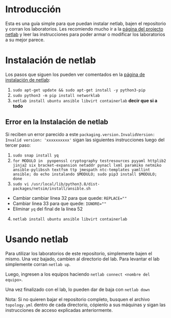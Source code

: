 # Introducción
Esta es una guía simple para que puedan instalar netlab, bajen el repositorio y corran los laboratorios. Les recomiendo mucho ir a la [página del projecto netlab](https://netlab.tools/) y leer las instrucciones para poder armar o modificar los laboratorios a su mejor parece.
# Instalación de netlab
Los pasos que siguen los pueden ver comentados en la [página de instalación de netlab](https://netlab.tools/install/):
1) `sudo apt-get update && sudo apt-get install -y python3-pip`
2) `sudo python3 -m pip install networklab`
3) `netlab install ubuntu ansible libvirt containerlab` **decir que si a todo**
## Error en la Instalación de netlab
Si reciben un error parecido a este `packaging.version.InvalidVersion: Invalid version: 'xxxxxxxxxx'` sigan las siguientes instrucciones luego del tercer paso:
1) `sudo snap install yq`
2) ```for MODULO in  pyopenssl cryptography testresources pyyaml httplib2 jinja2 six bracket-expansion netaddr pynacl lxml paramiko netmiko ansible-pylibssh textfsm ttp jmespath ntc-templates yamllint ansible; do echo instalando $MODULO; sudo pip3 install $MODULO; done```
3) `sudo vi /usr/local/lib/python3.8/dist-packages/netsim/install/ansible.sh`
- Cambiar cambiar línea 32 para que quede: `REPLACE=""`
- Cambiar linea 33 para que quede: `IGNORE=""`
- Eliminar `yq` del final de la línea 52
4) `netlab install ubuntu ansible libvirt containerlab`
# Usando netlab
Para utilizar los laboratorios de este repositorio, simplemente bajen el mismo. Una vez bajado, cambien al directorio del lab. Para levantar el lab simplemente corran `netlab up`.

Luego, ingresen a los equipos haciendo `netlab connect <nombre del equipo>`.

Una vez finalizado con el lab, lo pueden dar de baja con `netlab down`

Nota: Si no quieren bajar el repositorio completo, busquen el archivo `topology.yml` dentro de cada directorio, cópienlo a sus máquinas y sigan las instrucciones de acceso explicadas anteriormente.
